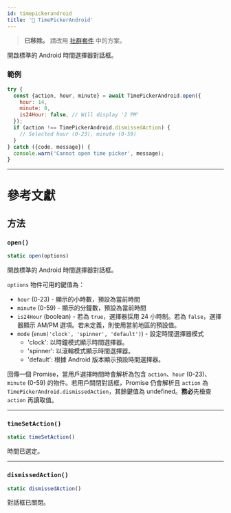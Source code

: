 ```yaml
---
id: timepickerandroid
title: '🚧 TimePickerAndroid'
---
```


> **已移除。** 請改用 [社群套件](https://reactnative.directory/?search=timepicker) 中的方案。

開啟標準的 Android 時間選擇器對話框。

### 範例

```jsx
try {
  const {action, hour, minute} = await TimePickerAndroid.open({
    hour: 14,
    minute: 0,
    is24Hour: false, // Will display '2 PM'
  });
  if (action !== TimePickerAndroid.dismissedAction) {
    // Selected hour (0-23), minute (0-59)
  }
} catch ({code, message}) {
  console.warn('Cannot open time picker', message);
}
```

---

# 參考文獻

## 方法

### `open()`

```jsx
static open(options)
```

開啟標準的 Android 時間選擇器對話框。

`options` 物件可用的鍵值為：

- `hour` (0-23) - 顯示的小時數，預設為當前時間
- `minute` (0-59) - 顯示的分鐘數，預設為當前時間
- `is24Hour` (boolean) - 若為 `true`，選擇器採用 24 小時制。若為 `false`，選擇器顯示 AM/PM 選項。若未定義，則使用當前地區的預設值。
- `mode` (`enum('clock', 'spinner', 'default')`) - 設定時間選擇器模式
  - 'clock': 以時鐘模式顯示時間選擇器。
  - 'spinner': 以滾輪模式顯示時間選擇器。
  - 'default': 根據 Android 版本顯示預設時間選擇器。

回傳一個 Promise，當用戶選擇時間時會解析為包含 `action`、`hour` (0-23)、`minute` (0-59) 的物件。若用戶關閉對話框，Promise 仍會解析且 `action` 為 `TimePickerAndroid.dismissedAction`，其餘鍵值為 undefined。**務必**先檢查 `action` 再讀取值。

---

### `timeSetAction()`

```jsx
static timeSetAction()
```

時間已選定。

---

### `dismissedAction()`

```jsx
static dismissedAction()
```

對話框已關閉。